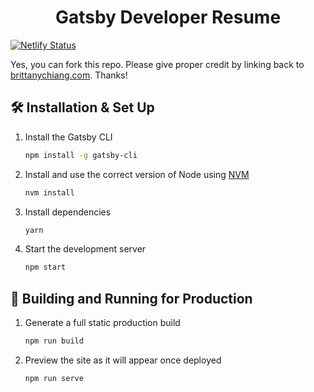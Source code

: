 <h1 align="center">
  Gatsby Developer Resume
</h1>

[![Netlify Status](https://api.netlify.com/api/v1/badges/4a897e6b-a253-4a3a-9ebf-6fb7839695ce/deploy-status)](https://app.netlify.com/sites/waleed-javed/deploys)

Yes, you can fork this repo. Please give proper credit by linking back to [brittanychiang.com](https://brittanychiang.com). Thanks!

## 🛠 Installation & Set Up

1. Install the Gatsby CLI

   ```sh
   npm install -g gatsby-cli
   ```

2. Install and use the correct version of Node using [NVM](https://github.com/nvm-sh/nvm)

   ```sh
   nvm install
   ```

3. Install dependencies

   ```sh
   yarn
   ```

4. Start the development server

   ```sh
   npm start
   ```

## 🚀 Building and Running for Production

1. Generate a full static production build

   ```sh
   npm run build
   ```

1. Preview the site as it will appear once deployed

   ```sh
   npm run serve
   ```
